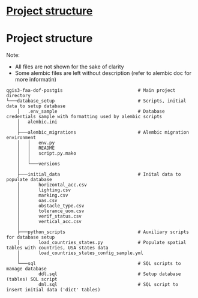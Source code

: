# [Project structure](#project_structure)

# Project structure <a name=project_structure>

Note:
- All files are not shown for the sake of clarity
- Some alembic files are left without description (refer to alembic doc for more informatin)

```
qgis3-faa-dof-postgis                            # Main project directory
└───database_setup                               # Scripts, initial data to setup database
    │   .env_sample                              # Database credentials sample with formatting used by alembic scripts
    │   alembic.ini
    │
    ├───alembic_migrations                       # Alembic migration environment
    │   │   env.py                               
    │   │   README
    │   │   script.py.mako
    │   │
    │   └───versions
    │
    ├───initial_data                             # Inital data to populate database
    │       horizontal_acc.csv
    │       lighting.csv
    │       marking.csv
    │       oas.csv
    │       obstacle_type.csv
    │       tolerance_uom.csv
    │       verif_status.csv
    │       vertical_acc.csv
    │ 
    ├───python_scripts                           # Auxiliary scripts for database setup
    │       load_countries_states.py             # Populate spatial tables with countries, USA states data
    │       load_countries_states_config_sample.yml
    │
    └───sql                                      # SQL scripts to manage database
            ddl.sql                              # Setup database (tables) SQL script
            dml.sql                              # SQL script to insert initial data ('dict' tables)
```
